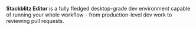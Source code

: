 **Stackblitz Editor** is a fully fledged desktop-grade dev environment capable of running your whole workflow - from production-level dev work to reviewing pull requests.